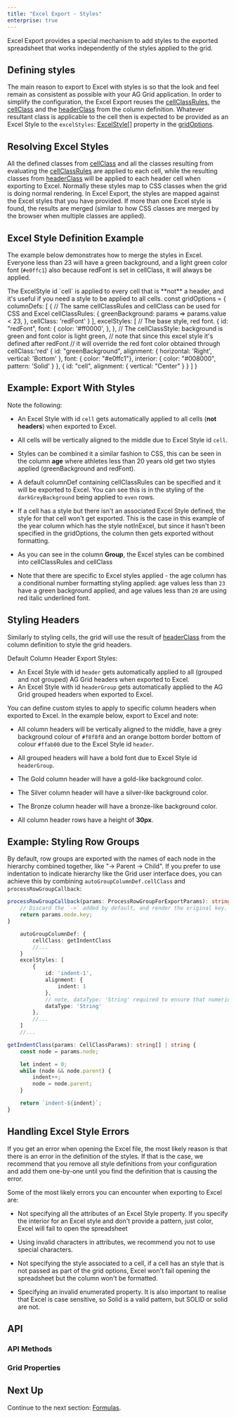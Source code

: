 ```yaml
---
title: "Excel Export - Styles"
enterprise: true
---
```


Excel Export provides a special mechanism to add styles to the exported spreadsheet that works independently of the styles applied to the grid.

## Defining styles

The main reason to export to Excel with styles is so that the look and feel remain as consistent as possible with your AG Grid application. In order to simplify the configuration, the Excel Export reuses the [cellClassRules](/cell-styles/#cell-class-rules), the [cellClass](/cell-styles/#cell-class) and the [headerClass](/column-properties/#reference-header-headerClass) from the column definition. Whatever resultant class is applicable to the cell then is expected to be provided as an Excel Style to the `excelStyles`: [ExcelStyle[]](/excel-export-api/#excelstyle) property in the [gridOptions](/grid-options/).

## Resolving Excel Styles

All the defined classes from [cellClass](/cell-styles/#cell-class) and all the classes resulting from evaluating the [cellClassRules](/cell-styles/#cell-class-rules) are applied to each cell, while the resulting classes from [headerClass](/column-properties/#reference-header-headerClass) will be applied to each header cell when exporting to Excel. Normally these styles map to CSS classes when the grid is doing normal rendering. In Excel Export, the styles are mapped against the Excel styles that you have provided. If more than one Excel style is found, the results are merged (similar to how CSS classes are merged by the browser when multiple classes are applied).

## Excel Style Definition Example

The example below demonstrates how to merge the styles in Excel. Everyone less than 23 will have a green background, and a light green color font (`#e0ffc1`) also because redFont is set in cellClass, it will always be applied.

<note>
The ExcelStyle id `cell` is applied to every cell that is **not** a header, and it's useful if you need a style to be applied to all cells.
</note>

<snippet>
const gridOptions = {
    columnDefs: [
        {
            // The same cellClassRules and cellClass can be used for CSS and Excel
            cellClassRules: {
                greenBackground: params => params.value < 23,
            },
            cellClass: 'redFont'
        }
    ],
    excelStyles: [
        // The base style, red font.
        {
            id: "redFont",
            font: {
                color: '#ff0000',
            },
        },
        // The cellClassStyle: background is green and font color is light green,
        // note that since this excel style it's defined after redFont
        // it will override the red font color obtained through cellClass:'red'
        {
            id: "greenBackground",
            alignment: {
                horizontal: 'Right', vertical: 'Bottom'
            },
            font: { color: "#e0ffc1"},
            interior: {
                color: "#008000", pattern: 'Solid'
            }
        },
        {
            id: "cell",
            alignment: {
                vertical: "Center"
            }
        }
    ]
}
</snippet>

## Example: Export With Styles

Note the following:

- An Excel Style with id `cell` gets automatically applied to all cells (**not headers**) when exported to Excel.

- All cells will be vertically aligned to the middle due to Excel Style id `cell`.

- Styles can be combined it a similar fashion to CSS, this can be seen in the column **age** where athletes less than 20 years old get two styles applied (greenBackground and redFont).

- A default columnDef containing cellClassRules can be specified and it will be exported to Excel. You can see this is in the styling of the `darkGreyBackground` being applied to `even` rows.

- If a cell has a style but there isn't an associated Excel Style defined, the style for that cell won't get exported. This is the case in this example of the year column which has the style notInExcel, but since it hasn't been specified in the gridOptions, the column then gets exported without formatting.

- As you can see in the column **Group**, the Excel styles can be combined into cellClassRules and cellClass

- Note that there are specific to Excel styles applied - the age column has a conditional number formatting styling applied: age values less than `23` have a green background applied, and age values less than `20` are using red italic underlined font.

<grid-example title='Excel Export - Styles' name='excel-export-with-styles' type='generated' options='{ "enterprise": true, "modules": ["clientside", "menu", "excel"] }'></grid-example>

## Styling Headers

Similarly to styling cells, the grid will use the result of [headerClass](/column-properties/#reference-header-headerClass) from the column definition to style the grid headers.

Default Column Header Export Styles:

- An Excel Style with id `header` gets automatically applied to all (grouped and not grouped) AG Grid headers when exported to Excel.
- An Excel Style with id `headerGroup` gets automatically applied to the AG Grid grouped headers when exported to Excel.

You can define custom styles to apply to specific column headers when exported to Excel. In the example below, export to Excel and note:

- All column headers will be vertically aligned to the middle, have a grey background colour of `#f8f8f8` and an orange bottom border bottom of colour `#ffab00` due to the Excel Style id `header`.

- All grouped headers will have a bold font due to Excel Style id `headerGroup`.

- The Gold column header will have a gold-like background color.

- The Silver column header will have a silver-like background color.

- The Bronze column header will have a bronze-like background color.

- All column header rows have a height of **30px**.

<grid-example title='Excel Export - Header Styles' name='excel-export-with-header-styles' type='generated' options='{ "enterprise": true, "modules": ["clientside", "menu", "excel"] }'></grid-example>

## Example: Styling Row Groups

By default, row groups are exported with the names of each node in the hierarchy combined together, like <span style="white-space: nowrap">"-> Parent -> Child"</span>. If you prefer to use indentation to indicate hierarchy like the Grid user interface does, you can achieve this by combining `autoGroupColumnDef.cellClass` and `processRowGroupCallback`:

```ts
processRowGroupCallback(params: ProcessRowGroupForExportParams): string {
    // Discard the `->` added by default, and render the original key.
    return params.node.key;
}
```

```ts
    autoGroupColumnDef: {
        cellClass: getIndentClass
        //...
    }
    excelStyles: [
        {
            id: 'indent-1',
            alignment: {
                indent: 1
            },
            // note, dataType: 'String' required to ensure that numeric values aren't right-aligned
            dataType: 'String'
        },
        //...
    ]
    //...
```

```ts
getIndentClass(params: CellClassParams): string[] | string {
    const node = params.node;

    let indent = 0;
    while (node && node.parent) {
        indent++;
        node = node.parent;
    }

    return `indent-${indent}`;
}
```

<grid-example title='Excel Export - Styling Row Groups' name='excel-export-styling-row-groups' type='generated' options='{  "enterprise": true, "modules": ["clientside", "menu", "excel", "rowgrouping"]}'></grid-example>

## Handling Excel Style Errors

If you get an error when opening the Excel file, the most likely reason is that there is an error in the definition of the styles. If that is the case, we recommend that you remove all style definitions from your configuration and add them one-by-one until you find the definition that is causing the error.

Some of the most likely errors you can encounter when exporting to Excel are:

- Not specifying all the attributes of an Excel Style property. If you specify the interior for an Excel style and don't provide a pattern, just color, Excel will fail to open the spreadsheet

- Using invalid characters in attributes, we recommend you not to use special characters.

- Not specifying the style associated to a cell, if a cell has an style that is not passed as part of the grid options, Excel won't fail opening the spreadsheet but the column won't be formatted.

- Specifying an invalid enumerated property. It is also important to realise that Excel is case sensitive, so Solid is a valid pattern, but SOLID or solid are not.


## API

### API Methods

<api-documentation source='grid-api/api.json' section='export' names='["exportDataAsExcel", "getDataAsExcel"]'></api-documentation>

### Grid Properties

<api-documentation source='grid-options/properties.json' section='export' names='["excelStyles"]'></api-documentation>

## Next Up

Continue to the next section: [Formulas](../excel-export-formulas/).